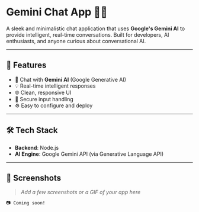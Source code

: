 # Gemini Chat App 💬✨

A sleek and minimalistic chat application that uses **Google's Gemini AI** to provide intelligent, real-time conversations. Built for developers, AI enthusiasts, and anyone curious about conversational AI.

---

## 🚀 Features

- 🤖 Chat with **Gemini AI** (Google Generative AI)
- 💡 Real-time intelligent responses
- 🌐 Clean, responsive UI
- 🔐 Secure input handling
- ⚙️ Easy to configure and deploy

---

## 🛠️ Tech Stack

- **Backend**: Node.js
- **AI Engine**: Google Gemini API (via Generative Language API)
---

## 📸 Screenshots

> _Add a few screenshots or a GIF of your app here_
```bash
📷 Coming soon!
